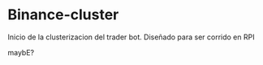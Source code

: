 # Binance-cluster
Inicio de la clusterizacion del trader bot. Diseñado para ser corrido en RPI

maybE?